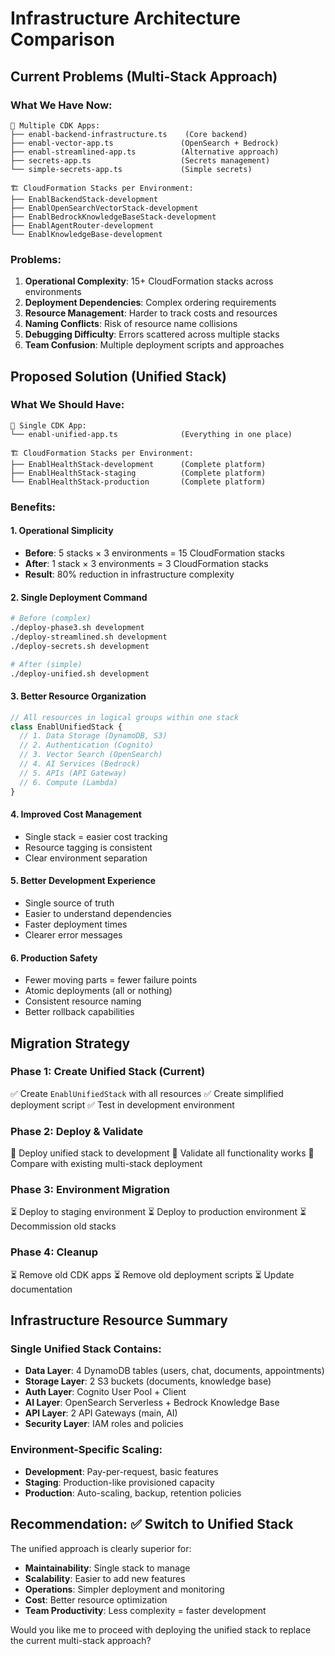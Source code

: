 # Infrastructure Architecture Comparison

## Current Problems (Multi-Stack Approach)

### What We Have Now:
```
📁 Multiple CDK Apps:
├── enabl-backend-infrastructure.ts    (Core backend)
├── enabl-vector-app.ts               (OpenSearch + Bedrock)  
├── enabl-streamlined-app.ts          (Alternative approach)
├── secrets-app.ts                    (Secrets management)
└── simple-secrets-app.ts             (Simple secrets)

🏗️ CloudFormation Stacks per Environment:
├── EnablBackendStack-development
├── EnablOpenSearchVectorStack-development  
├── EnablBedrockKnowledgeBaseStack-development
├── EnablAgentRouter-development
└── EnablKnowledgeBase-development
```

### Problems:
1. **Operational Complexity**: 15+ CloudFormation stacks across environments
2. **Deployment Dependencies**: Complex ordering requirements
3. **Resource Management**: Harder to track costs and resources
4. **Naming Conflicts**: Risk of resource name collisions
5. **Debugging Difficulty**: Errors scattered across multiple stacks
6. **Team Confusion**: Multiple deployment scripts and approaches

## Proposed Solution (Unified Stack)

### What We Should Have:
```
📁 Single CDK App:
└── enabl-unified-app.ts              (Everything in one place)

🏗️ CloudFormation Stacks per Environment:
├── EnablHealthStack-development      (Complete platform)
├── EnablHealthStack-staging          (Complete platform)
└── EnablHealthStack-production       (Complete platform)
```

### Benefits:

#### 1. **Operational Simplicity**
- **Before**: 5 stacks × 3 environments = 15 CloudFormation stacks
- **After**: 1 stack × 3 environments = 3 CloudFormation stacks
- **Result**: 80% reduction in infrastructure complexity

#### 2. **Single Deployment Command**
```bash
# Before (complex)
./deploy-phase3.sh development
./deploy-streamlined.sh development  
./deploy-secrets.sh development

# After (simple)
./deploy-unified.sh development
```

#### 3. **Better Resource Organization**
```typescript
// All resources in logical groups within one stack
class EnablUnifiedStack {
  // 1. Data Storage (DynamoDB, S3)
  // 2. Authentication (Cognito)
  // 3. Vector Search (OpenSearch)
  // 4. AI Services (Bedrock)
  // 5. APIs (API Gateway)
  // 6. Compute (Lambda)
}
```

#### 4. **Improved Cost Management**
- Single stack = easier cost tracking
- Resource tagging is consistent
- Clear environment separation

#### 5. **Better Development Experience**
- Single source of truth
- Easier to understand dependencies
- Faster deployment times
- Clearer error messages

#### 6. **Production Safety**
- Fewer moving parts = fewer failure points
- Atomic deployments (all or nothing)
- Consistent resource naming
- Better rollback capabilities

## Migration Strategy

### Phase 1: Create Unified Stack (Current)
✅ Create `EnablUnifiedStack` with all resources
✅ Create simplified deployment script
✅ Test in development environment

### Phase 2: Deploy & Validate
🔄 Deploy unified stack to development
🔄 Validate all functionality works
🔄 Compare with existing multi-stack deployment

### Phase 3: Environment Migration
⏳ Deploy to staging environment
⏳ Deploy to production environment
⏳ Decommission old stacks

### Phase 4: Cleanup
⏳ Remove old CDK apps
⏳ Remove old deployment scripts
⏳ Update documentation

## Infrastructure Resource Summary

### Single Unified Stack Contains:
- **Data Layer**: 4 DynamoDB tables (users, chat, documents, appointments)
- **Storage Layer**: 2 S3 buckets (documents, knowledge base)
- **Auth Layer**: Cognito User Pool + Client
- **AI Layer**: OpenSearch Serverless + Bedrock Knowledge Base  
- **API Layer**: 2 API Gateways (main, AI)
- **Security Layer**: IAM roles and policies

### Environment-Specific Scaling:
- **Development**: Pay-per-request, basic features
- **Staging**: Production-like provisioned capacity
- **Production**: Auto-scaling, backup, retention policies

## Recommendation: ✅ Switch to Unified Stack

The unified approach is clearly superior for:
- **Maintainability**: Single stack to manage
- **Scalability**: Easier to add new features
- **Operations**: Simpler deployment and monitoring
- **Cost**: Better resource optimization
- **Team Productivity**: Less complexity = faster development

Would you like me to proceed with deploying the unified stack to replace the current multi-stack approach?
